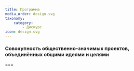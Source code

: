 ```yaml
---
title: Программа
media_order: design.svg
taxonomy:
    category:
        - Дискурс
icon: design.svg
---
```


### Cовокупность общественно-значимых проектов, объединённых общими идеями и целями

===
